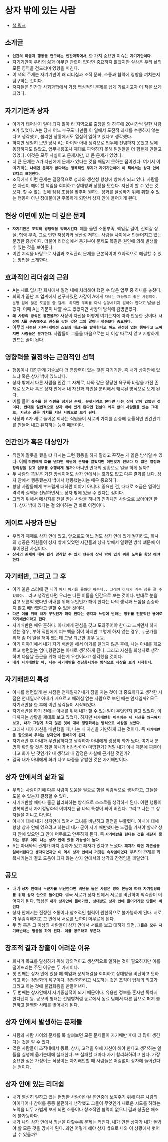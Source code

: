 # 상자 밖에 있는 사람

- [책 링크](https://product.kyobobook.co.kr/detail/S000001499760)

## 소개글

- **`인간의 마음과 행동을 연구하는 인간과학에서`**, 한 가지 중요한 이슈는 **`자기기만이다`.**
- 자기기만이 우리의 삶과 아무런 관련이 없다면 중요하지 않겠지만 실상은 우리 삶의 모든 영역을 건드리며 영향을 미친다.
- 이 책의 주제는 자기기만이 왜 리더십과 조직 문화, 소통과 협력에 영향을 끼치는지 탐구하는 것이다.
- 저자들은 인간과 사회과학에서 가장 핵심적인 문제를 쉽게 가르치고자 이 책을 쓰게 되었다.

## 자기기만과 상자

- 아기가 태어난지 얼마 되지 않아 타 지역으로 출장을 와 하루에 20시간씩 일한 사람 A가 있었다. A는 당시 어느 누구도 나만큼 이 일에서 도전적 과제를 수행하지 않는다고 생각했고, 불리한 상황에서도 열심히 일하고 있다고 생각했다.
- 하지만 냉철히 보면 당시 A는 아이와 아내 생각으로 업무에 전념하지 못했고 팀에 동참하지도 않았고, 업무내용조차 제대로 파악하지 못해 팀원들을 더 힘들게 만들고 있었다. 이것은 모두 사실이고 문제지만, 더 큰 문제가 있었다.
- 더 큰 문제는 A가 자신에게 문제가 있다는 것을 깨닫지 못하는 점이였다. 여기서 이야기하는 **`나에겐 문제가 없다라는 맹목적인 무지가 자기기만이며 이 책에서는 상자 안에 있다고 표현한다`**.
- 조직에서 이런 문제는 결정적으로 성과와 생산성 향상에 방해가 되고 있다. 사람들은 자신이 해야 할 책임을 회피하고 상대방과 상황을 탓한다. 자신이 할 수 있는 것 보다, 할 수 없는 것에 점점 초점을 맞추며 원하는 성과를 달성하기 위해 취할 수 있는 행동이 아닌 장애물에만 주목하게 되면서 상자 안에 들어가게 된다.

## 현상 이면에 있는 더 깊은 문제

- **`자기기만은 조직의 경쟁력을 약화시킨다`**. 예를 들면 소통부족, 책임감 결여, 신뢰감 상실, 협력 부족, 그로 인한 저성과와 생산성 저하는 사람들 사이에서 만들어지고 있는 분명한 증상이다. 더불어 리더쉽에서 동기부여 문제도 똑같은 원인에 의해 발생할 수 있는 것을 보여준다.
- 이런 지식을 바탕으로 사람과 조직관리 문제를 근본적이며 효과적으로 해결할 수 있는 방법을 소개한다.

## 효과적인 리더쉽의 근원

- A는 새로 입사한 회사에서 일정 내에 처리해야 했던 수 많은 업무 중 하나를 놓쳤다.
- 회의가 끝난 후 업계에서 선구자였던 사장이 A에게 `자네는 재능있고 좋은 사람이야. 분명 팀에 많은 도움을 줄 걸세. 하지만 우리를 다시 실망시키지 말아야 한다`고 말을 전했다. 이때 A는 기분이 나쁠 수도 있었지만 사장의 방식에 감명받았다.
- **`왜 사장의 방식은 통했을까?`** 사장이 자신을 어떻게 여기는지에 따라 반응한 것이다. **`사장이 A를 존중해주고 관심을 갖는 것은 그의 말이나 행동보다 중요하다`**.
- 아무리 **`세련된 커뮤니케이션 스킬과 테크닉을 발휘한다고 해도 진정성 없는 행위라고 느껴지면 사람들은 분개한다`**. 사람들이 그들을 마음으로는 더 이상 따르지 않고 저항하게 만드는 꼴이 된다.

## 영향력을 결정하는 근원적인 선택

- 행동이나 대인관계 기술보다 더 영향력이 있는 것은 자기기만. 즉 내가 상자안에 있느냐 혹은 상자 밖에 있느냐다.
- 상자 밖에서 다른 사람을 인간 그 자체로, 나와 같은 정당한 욕구와 바람을 가진 존재로 보거나 혹은 상자 안에서 내 자신과 타인을 분리해서 왜곡된 방식으로 보게 된다.
- 예를 들어 **`실수를 한 직원을 성가신 존재, 문젯거리로 본다면 나는 상자 안에 있었던 것이다. 반대로 일반적으로 상자 밖에 있게 된다면 현실의 왜곡 없이 사람들을 있는 그대로, 자신과 같은 가치를 지닌 사람으로 보게 된다`**.
- 사장과 A가 새로 들어온 회사는 직원들이 서로의 가치를 존중해 능률적인 인간관계를 만들어 내고 유지하는 능력 때문이다.

## 인간인가 혹은 대상인가

- 직원이 잘못을 했을 떄 다시는 그런 행동을 하지 말라고 꾸짖는 게 옳은 방식일 수 있다. 이때 **`직원에게 화를 낸다면 직원이 문제를 알았지만 야단맞기 전보다 더 많은 열정과 창의성을 갖고 업무를 수행하게 될까?`** 아니면 반대의 상황으로 일을 하게 될까?
- 두 사람의 똑같은 거친 방식이어도 상자 안에서는 효과도 없고 다른 결과를 낸다. 상자 안에서 행동했는지 밖에서 행동했는지는 매우 중요하다.
- 항상 사람들에게 부드럽게 대하란 이야기 아니다. 중요한 건, 때때로 조금은 엄격한 격려와 질책을 전달하면서도 상자 밖에 있을 수 있다는 점이다.
- 그러기 위해서 메시지를 전달 받는 사람을 하나의 인격체인 사람으로 보아야만 한다. 상자 밖에 있다는 걸 의미하는 건 바로 이점이다.

## 케이트 사장과 만남

- 우리가 때때로 상자 안에 있고, 앞으로도 어느 정도 상자 안에 있게 될지라도, 회사의 성공은 직원들이 상자 밖에 있었던 시간들과 상자 밖에서 일했던 방식 떄문에 이루어졌단 사실이다.
- **`상자의 존재에 대해 쉽게 망각할 수 있기 떄문에 상자 밖에 있기 위한 노력을 항상 해야 한다`**.

## 자기배반, 그리고 그 후

- 아기 울음 소리에 깬 내가 `어서 아기를 돌봐야 하는데.. 그래야 아내가 계속 잠을 잘 수 있잖아..` 라고 생각한다면 우리는 다른 이들을 인간으로 보는 것이다. 반대로 눈을 감고 모른척 했다면 아내를 위해 무엇인가 해야 한다는 나의 생각과 느낌을 존중하지 않고 배반했다고 말할 수 있을 것이다.
- **`다른 이를 위해 내가 무엇인가 해야 한다는 생각과 느낌에 반하는 행위를 전문적인 용어로 자기배반이라고 한다`**.
- 자기배반은 매우 흔하다. 아내에게 관심을 갖고 도와주어야 한다고 느끼면서 하지 않는 경우, 부하 직원에게 피드백을 줘야 하지만 그렇게 하지 않는 경우, 누군가를 위해 좀 더 일을 해야 했는데 그냥 퇴근한 경우 등등.
- 아기 이야기에서 내가 자기 배반을 해서 아기를 달래지 않은 후에, 나는 아내를 게으르고 형편없는 엄마,형편없는 아내로 생각하게 된다. 그리고 자신을 희생자로 생각하며 다음날 출근을 위해 자는게 우선이라고 생각했을 것이다.
- **`내가 자기배반할 때, 나는 자기배반을 정당화시키는 방식으로 세상을 보기 시작한다`**.

## 자기배반의 특성

- 아내를 형편없게 본 시점은 언제일까? 내가 잠을 자는 것이 더 중요하다고 생각한 시점은 언제일까? 아내가 게으르고 배려심 없는 사람으로 보인 때는 언제일까? 모두 자기배반을 한 후에 이런 생각들이 시작되었다.
- 자기배반을 하기 전에는 아내를 위해 내가 할 수 있는일이 무엇인지 알고 있었다. 이때까지는 상황을 제대로 보고 있었다. 하지만 **`자기배반한 이후에는 내 자신을 왜곡해서 보고, 내가 그렇게 하지 않은 것에 대해 정당화하는 방식으로 세상을 보았다`**.
- 그래서 내가 자신을 배반했을 때, 나는 내 자신을 기만하게 되는 것이다. 즉 **`자기배반을 함으로써 우리는 상자안에 들어가게 된다`**.
- 자기배반 후 아내과 무관심하다고 생각하자 아내에게 굉장히 화가 났다. 여기서 분명히 확인할 것은 정말 아내가 비난받아야 마땅한가? 정말 내가 아내 때문에 짜증이 나고 화가 난 것인가? 내 생각과 내 감정은 사실에 근거한 것인가?
- 결국 내가 아내에게 화가 나고 짜증을 유발한 것은 자기배반이다.

## 상자 안에서의 삶과 일

- 우리는 사람이기에 다른 사람이 도움을 필요로 함을 직감적으로 생각하고, 그들을 도울 수 있는지 결정할 수 있다.
- 자기배반할 때마다 줄곧 합리화하는 방식으로 스스로를 생각하게 된다. 이런 행동이 반복되면서 자기정당화의 이미지는 곧 나의 특성이 되어 버린다. 그리고 나는 그 상자들을 지니고 다닌다.
- 아내에 대해 내가 상자안에 있어서 그녀를 비난하고 결점을 부풀렸다. 아내에 대해 항상 상자 안에 있으려고 하는데 내가 굳이 자기 배반했다는 느낌을 가져야 할까? 상자 안에 있으면 그 안에 머무르고 안주하게 된다. 즉 **`자기배반을 한다는 것을 꺠닫지 못하는 경우 이미 나는 상자 안에 있을 가능성이 높다`**.
- A는 아내와의 관계가 마치 승자가 있고 패자가 있다고 느꼈다. **`패자가 되면 자존심을 잃어버린다고 생각되었지만 이 역시 상자 안에서 거짓된 속삭임이었다`**. 우리의 관계를 회복시키는데 결코 도움이 되지 않는 상자 안에서의 생각과 감정임을 깨달았다.

## 공모

- 내가 **`상자 안에서 누군가를 비난한다면 비난을 들은 사람은 방어 본능에 따라 자기정당화를 위해 상자 안으로 들어간다`**. 결국 서로가 상자 안에서 서로를 비난하며 악숙환이 이어지게 된다. 핵심은 **`내가 상자안에 들어가면, 상대방도 상자 안에 들어가게끔 만들어 버린다`**.
- 상자 안에서는 진정한 소통이나 창조적인 협력이 원천적으로 불가능하게 된다. 서로가 무감각해지고 그 안에서 서로를 탓하며 머무르게 된다.
- 두 명 혹은 그 이상의 사람들이 상자 안에서 서로를 보고 대하게 되면, **`그들은 모두 자기배반하는 행동을 하게 된다. 이를 공모라고 부른다`**.

## 창조적 결과 창출이 어려운 이유

- 회사가 목표를 달성하기 위해 창의적이고 생산적으로 일하는 것이 필요하지만 이를 떨어뜨리는 주된 이유는 두 가지이다.
- 첫 번째는 상자 안에 있을 때 책임과 문제해결을 회피하고 상대방을 비난하고 탓하려고 하는 정당화의 욕구이다. 정당화하려고 시도하는 것은 조직이 업계의 최고가 되려고 하는 것에 불협화음을 만들어낸다.
- 두 번째는 상자안에서 자기중심적이 되기 때문이다. 유용한 정보를 혼자만 독차지 한다던지 등. 공모의 형태는 전염병처럼 동료에서 동료 팀에서 다른 팀으로 퍼져 불편하고 불행한 사태를 빚어내게 된다.

## 상자 안에서 발생하는 문제들

- 사람과 사람 사이의 문제를 쭉 살펴보면 모든 문제들이 자기배반 후에 더 많이 생긴다는 것을 알 수 있다.
- 많은 사람들이 조직내에서 동료, 상사, 고객을 위해 자신이 해야 한다고 생각하는 일들을 실행에 옮기는데에 실패한다. 또 실패할 때마다 자기 합리화하려고 한다. 가장 중요한 점은 가정이든 직장이든 자기배반할 때 사람들은 어김없이 상자에 들어간다는 점이다.

## 상자 안에 있는 리더쉽

- 내가 열심히 일하고 있는 현명한 사람이란걸 은연중에 보여주기 위해 다른 사람의 아이디어나 참여를 종종 불편하게 생각했고 그들이 무엇인가 새로운 시도를 하려는 노력을 너무 가볍게 보게 되면 소통이나 창조적인 협력이 없으니 결과 창출은 애초에 불가능하다.
- 내가 나의 상자 안에서 최선을 다할수록 문제는 커진다. 내가 만든 상자가 내가 돌봐야 할 모든 것을 망치게 된다. 과연 어떻게 해야 상자 밖으로 나와 이 상황에서 벗어날 수 있을까?
